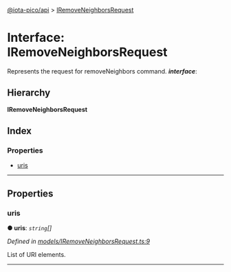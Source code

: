 [@iota-pico/api](../README.md) > [IRemoveNeighborsRequest](../interfaces/iremoveneighborsrequest.md)

# Interface: IRemoveNeighborsRequest

Represents the request for removeNeighbors command.
*__interface__*: 

## Hierarchy

**IRemoveNeighborsRequest**

## Index

### Properties

* [uris](iremoveneighborsrequest.md#uris)

---

## Properties

<a id="uris"></a>

###  uris

**●  uris**:  *`string`[]* 

*Defined in [models/IRemoveNeighborsRequest.ts:9](https://github.com/iotaeco/iota-pico-api/blob/6fd129f/src/models/IRemoveNeighborsRequest.ts#L9)*

List of URI elements.

___

